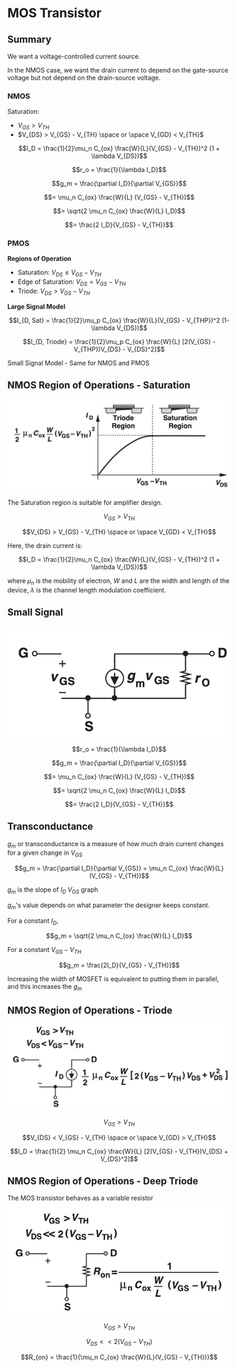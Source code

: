 # MOS Transistor


## Summary

We want a voltage-controlled current source. 

In the NMOS case, we want the drain current to depend on the gate-source voltage but not depend on the drain-source voltage.

### NMOS

Saturation: 
 * $V_{GS} > V_{TH}$
* $V_{DS} > V_{GS} - V_{TH} \space or \space V_{GD} < V_{TH}$

$$I_D = \frac{1}{2}\mu_n C_{ox} \frac{W}{L}(V_{GS} - V_{TH})^2 (1 + \lambda V_{DS})$$

$$r_o = \frac{1}{\lambda I_D}$$

$$g_m = \frac{\partial I_D}{\partial V_{GS}}$$

$$= \mu_n C_{ox} \frac{W}{L} (V_{GS} - V_{TH})$$

$$= \sqrt{2 \mu_n C_{ox} \frac{W}{L} I_D}$$

$$= \frac{2 I_D}{V_{GS} - V_{TH}}$$

### PMOS

**Regions of Operation**


* Saturation: $V_{DS}\leq V_{GS} - V_{TH}$
* Edge of Saturation: $V_{DS} = V_{GS} - V_{TH}$
* Triode: $V_{DS} > V_{GS} - V_{TH}$

**Large Signal Model**

$$I_{D, Sat} = \frac{1}{2}\mu_p C_{ox} \frac{W}{L}(V_{GS} - V_{THP})^2 (1-\lambda V_{DS})$$

$$I_{D, Triode} = \frac{1}{2}\mu_p C_{ox} \frac{W}{L} [2(V_{GS} - V_{THP})V_{DS} - V_{DS}^2]$$

Small Signal Model - Same for NMOS and PMOS







## NMOS Region of Operations - Saturation

![Figure8](./image/Figure8.png)

The Saturation region is suitable for amplifier design.

$$V_{GS} > V_{TH}$$

$$V_{DS} > V_{GS} - V_{TH} \space or \space V_{GD} < V_{TH}$$


Here, the drain current is: 

$$I_D = \frac{1}{2}\mu_n C_{ox} \frac{W}{L}(V_{GS} - V_{TH})^2 (1 + \lambda V_{DS})$$

where $\mu_n$ is the mobility of electron, $W$ and $L$ are the width and length of the device, $\lambda$ is the channel length modulation coefficient.

## Small Signal

![Figure9](./image/Figure9.png)

$$r_o = \frac{1}{\lambda I_D}$$

$$g_m = \frac{\partial I_D}{\partial V_{GS}}$$

$$= \mu_n C_{ox} \frac{W}{L} (V_{GS} - V_{TH})$$

$$= \sqrt{2 \mu_n C_{ox} \frac{W}{L} I_D}$$

$$= \frac{2 I_D}{V_{GS} - V_{TH}}$$

## Transconductance

$g_m$ or transconductance is a measure of how much drain current changes for a given change in $V_{GS}$

$$g_m = \frac{\partial I_D}{\partial V_{GS}} = \mu_n C_{ox} \frac{W}{L} (V_{GS} - V_{TH})$$

$g_m$ is the slope of $I_D$ $V_{GS}$ graph

$g_m$'s value depends on what parameter the designer keeps constant.

For a constant $I_D$, 

$$g_m = \sqrt{2 \mu_n C_{ox} \frac{W}{L} I_D}$$

For a constant $V_{GS} - V_{TH}$

$$g_m = \frac{2I_D}{V_{GS} - V_{TH}}$$

Increasing the width of MOSFET is equivalent to putting them in parallel, and this increases the $g_m$

## NMOS Region of Operations - Triode

![Figure10](./image/Figure10.png)

$$V_{GS} > V_{TH}$$

$$V_{DS} < V_{GS} - V_{TH} \space or \space V_{GD} > V_{TH}$$

$$I_D = \frac{1}{2} \mu_n C_{ox} \frac{W}{L} [2(V_{GS} - V_{TH})V_{DS} + V_{DS}^2]$$

## NMOS Region of Operations - Deep Triode

The MOS transistor behaves as a variable resistor

![Figure11](./image/Figure11.png)

$$V_{GS} > V_{TH}$$

$$V_{DS} << 2(V_{GS} - V_{TH})$$

$$R_{on} = \frac{1}{\mu_n C_{ox} \frac{W}{L}(V_{GS} - V_{TH})}$$